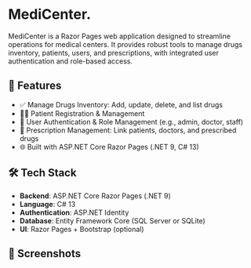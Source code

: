 # MediCenter.

MediCenter is a Razor Pages web application designed to streamline operations for medical centers. It provides robust tools to manage drugs inventory, patients, users, and prescriptions, with integrated user authentication and role-based access.

## 🚀 Features

- ✅ Manage Drugs Inventory: Add, update, delete, and list drugs
- 👨‍⚕️ Patient Registration & Management
- 🔐 User Authentication & Role Management (e.g., admin, doctor, staff)
- 💊 Prescription Management: Link patients, doctors, and prescribed drugs
- 🌐 Built with ASP.NET Core Razor Pages (.NET 9, C# 13)

## 🛠️ Tech Stack

- **Backend**: ASP.NET Core Razor Pages (.NET 9)
- **Language**: C# 13
- **Authentication**: ASP.NET Identity
- **Database**: Entity Framework Core (SQL Server or SQLite)
- **UI**: Razor Pages + Bootstrap (optional)

## 📸 Screenshots

